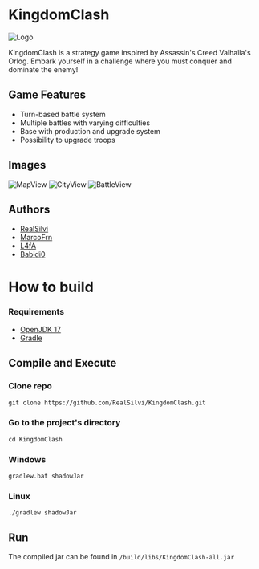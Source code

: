 # KingdomClash
![Logo](https://i.imgur.com/EzxDex1.png)

KingdomClash is a strategy game inspired by Assassin's Creed Valhalla's Orlog.
Embark yourself in a challenge where you must conquer and dominate the enemy!

## Game Features
- Turn-based battle system
- Multiple battles with varying difficulties
- Base with production and upgrade system
- Possibility to upgrade troops

## Images
![MapView](https://i.imgur.com/uwHbb8q.png)
![CityView](https://i.imgur.com/VtE9pT8.png)
![BattleView](https://i.imgur.com/ANFKh1w.png)
## Authors
- [RealSilvi](https://github.com/RealSilvi)
- [MarcoFrn](https://github.com/MarcoFrn)
- [L4fA](https://github.com/L4fA)
- [Babidi0](https://github.com/Babidi0)

# How to build
### Requirements
- [OpenJDK 17](https://jdk.java.net/17/)
- [Gradle](https://gradle.org/install/)

## Compile and Execute
### Clone repo
```shell
git clone https://github.com/RealSilvi/KingdomClash.git
```
### Go to the project's directory
```shell
cd KingdomClash
```
### Windows 
```
gradlew.bat shadowJar
```
### Linux
```
./gradlew shadowJar
```
## Run
The compiled jar can be found in `/build/libs/KingdomClash-all.jar`
